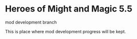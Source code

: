 # Heroes of Might and Magic 5.5
mod development branch

This is place where mod development progress will be kept.

